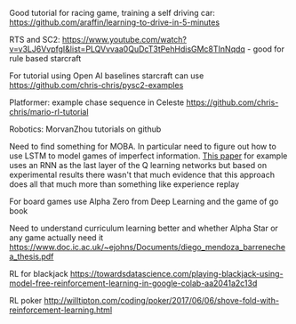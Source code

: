Good tutorial for racing game,  training a self driving car: https://github.com/araffin/learning-to-drive-in-5-minutes

RTS and SC2: https://www.youtube.com/watch?v=v3LJ6VvpfgI&list=PLQVvvaa0QuDcT3tPehHdisGMc8TInNqdq - good for rule based starcraft

For tutorial using Open AI baselines starcraft can use
https://github.com/chris-chris/pysc2-examples

Platformer: example chase sequence in Celeste 
https://github.com/chris-chris/mario-rl-tutorial

Robotics: MorvanZhou tutorials on github

Need to find something for MOBA. In particular need to figure out how to use LSTM to model games of imperfect information. [This paper](https://arxiv.org/pdf/1507.06527.pdf) for example uses an RNN as the last layer of the Q learning networks but based on experimental results there wasn't that much evidence that this approach does all that much more than something like experience replay

For board games use Alpha Zero from Deep Learning and the game of go book

Need to understand curriculum learning better and whether Alpha Star or any game actually need it https://www.doc.ic.ac.uk/~ejohns/Documents/diego_mendoza_barrenechea_thesis.pdf

RL for blackjack https://towardsdatascience.com/playing-blackjack-using-model-free-reinforcement-learning-in-google-colab-aa2041a2c13d

RL poker http://willtipton.com/coding/poker/2017/06/06/shove-fold-with-reinforcement-learning.html